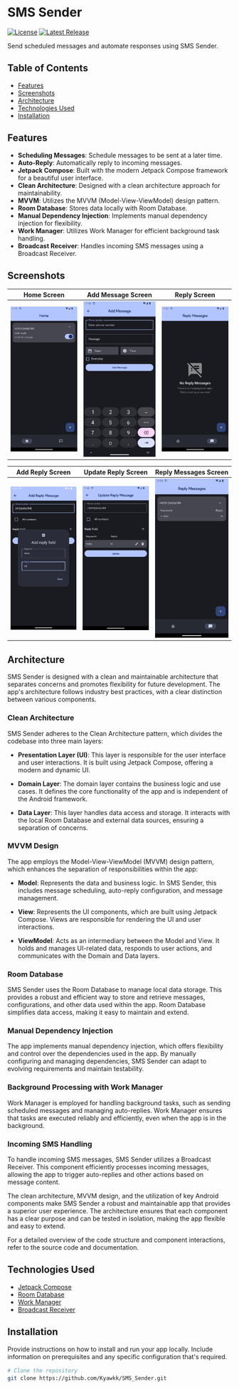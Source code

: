 # SMS Sender

[![License](https://img.shields.io/badge/License-MIT-blue.svg)](LICENSE)
[![Latest Release](https://img.shields.io/badge/Release-v1.0.0-green.svg)](https://github.com/YourUsername/SMS-Sender/releases)

Send scheduled messages and automate responses using SMS Sender.

## Table of Contents

- [Features](#features)
- [Screenshots](#screenshots)
- [Architecture](#architecture)
- [Technologies Used](#technologies-used)
- [Installation](#installation)

## Features

- **Scheduling Messages**: Schedule messages to be sent at a later time.
- **Auto-Reply**: Automatically reply to incoming messages.
- **Jetpack Compose**: Built with the modern Jetpack Compose framework for a beautiful user interface.
- **Clean Architecture**: Designed with a clean architecture approach for maintainability.
- **MVVM**: Utilizes the MVVM (Model-View-ViewModel) design pattern.
- **Room Database**: Stores data locally with Room Database.
- **Manual Dependency Injection**: Implements manual dependency injection for flexibility.
- **Work Manager**: Utilizes Work Manager for efficient background task handling.
- **Broadcast Receiver**: Handles incoming SMS messages using a Broadcast Receiver.

## Screenshots

| Home Screen                                                                             | Add Message Screen                                                                           | Reply Screen                                                                            |
|-----------------------------------------------------------------------------------------|-----------------------------------------------------------------------------------------|---------------------------------------------------------------------------------------------|
| ![one](https://raw.githubusercontent.com/Kyawkk/SMS_Sender/master/screenshoots/home_screen.png)   | ![two](https://raw.githubusercontent.com/Kyawkk/SMS_Sender/master/screenshoots/add_message_screen.png)   | ![three](https://raw.githubusercontent.com/Kyawkk/SMS_Sender/master/screenshoots/reply_screen.png)   |

| Add Reply Screen                                                                            | Update Reply Screen                                                                                | Reply Messages Screen                                                                         |
|-----------------------------------------------------------------------------------------|-----------------------------------------------------------------------------------------|---------------------------------------------------------------------------------------|
| ![four](https://raw.githubusercontent.com/Kyawkk/SMS_Sender/master/screenshoots/add_reply_screen.png) | ![five](https://raw.githubusercontent.com/Kyawkk/SMS_Sender/master/screenshoots/update_reply_screen.png) | ![six](https://raw.githubusercontent.com/Kyawkk/SMS_Sender/master/screenshoots/reply_message_screen.png)

## Architecture

SMS Sender is designed with a clean and maintainable architecture that separates concerns and promotes flexibility for future development. The app's architecture follows industry best practices, with a clear distinction between various components.

### Clean Architecture

SMS Sender adheres to the Clean Architecture pattern, which divides the codebase into three main layers:

- **Presentation Layer (UI)**: This layer is responsible for the user interface and user interactions. It is built using Jetpack Compose, offering a modern and dynamic UI.

- **Domain Layer**: The domain layer contains the business logic and use cases. It defines the core functionality of the app and is independent of the Android framework.

- **Data Layer**: This layer handles data access and storage. It interacts with the local Room Database and external data sources, ensuring a separation of concerns.

### MVVM Design

The app employs the Model-View-ViewModel (MVVM) design pattern, which enhances the separation of responsibilities within the app:

- **Model**: Represents the data and business logic. In SMS Sender, this includes message scheduling, auto-reply configuration, and message management.

- **View**: Represents the UI components, which are built using Jetpack Compose. Views are responsible for rendering the UI and user interactions.

- **ViewModel**: Acts as an intermediary between the Model and View. It holds and manages UI-related data, responds to user actions, and communicates with the Domain and Data layers.

### Room Database

SMS Sender uses the Room Database to manage local data storage. This provides a robust and efficient way to store and retrieve messages, configurations, and other data used within the app. Room Database simplifies data access, making it easy to maintain and extend.

### Manual Dependency Injection

The app implements manual dependency injection, which offers flexibility and control over the dependencies used in the app. By manually configuring and managing dependencies, SMS Sender can adapt to evolving requirements and maintain testability.

### Background Processing with Work Manager

Work Manager is employed for handling background tasks, such as sending scheduled messages and managing auto-replies. Work Manager ensures that tasks are executed reliably and efficiently, even when the app is in the background.

### Incoming SMS Handling

To handle incoming SMS messages, SMS Sender utilizes a Broadcast Receiver. This component efficiently processes incoming messages, allowing the app to trigger auto-replies and other actions based on message content.

The clean architecture, MVVM design, and the utilization of key Android components make SMS Sender a robust and maintainable app that provides a superior user experience. The architecture ensures that each component has a clear purpose and can be tested in isolation, making the app flexible and easy to extend.

For a detailed overview of the code structure and component interactions, refer to the source code and documentation.


## Technologies Used

- [Jetpack Compose](https://developer.android.com/jetpack/compose)
- [Room Database](https://developer.android.com/training/data-storage/room)
- [Work Manager](https://developer.android.com/topic/libraries/architecture/workmanager)
- [Broadcast Receiver](https://developer.android.com/guide/components/broadcasts)

## Installation

Provide instructions on how to install and run your app locally. Include information on prerequisites and any specific configuration that's required.

```bash
# Clone the repository
git clone https://github.com/Kyawkk/SMS_Sender.git
